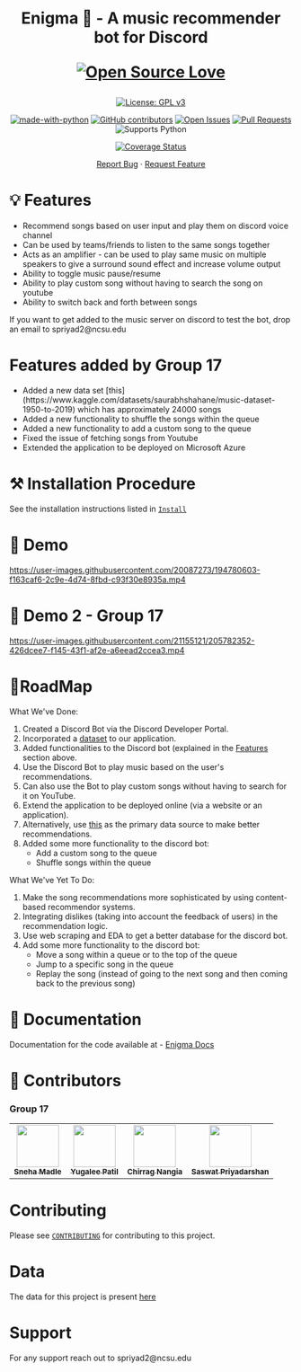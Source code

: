<h1 align="center">
  Enigma 🤖 - A music recommender bot for Discord
  
 [![Open Source Love](https://badges.frapsoft.com/os/v3/open-source.png?v=103)](https://github.com/ellerbrock/open-source-badges/)
</h1>

<div align="center">

[![License: GPL v3](https://img.shields.io/badge/License-GPLv3-blue.svg)](https://www.gnu.org/licenses/gpl-3.0)

<!-- [![DOI](https://zenodo.org/badge/533639670.svg)](https://zenodo.org/badge/latestdoi/533639670) -->
<!-- [![Build Status](https://github.com/rahulgautam21/Enigma/actions/workflows/github-actions-build.yml/badge.svg)](https://github.com/rahulgautam21/Enigma/actions) -->
<!-- [![GitHub Release](https://img.shields.io/github/release/rahulgautam21/Enigma.svg)](https://github.com/rahulgautam21/Enigma/releases) -->
<!-- [![GitHub Repo Size](https://img.shields.io/github/repo-size/rahulgautam21/Enigma.svg)](https://img.shields.io/github/repo-size/rahulgautam21/Enigma.svg) -->

[![made-with-python](https://img.shields.io/badge/Made%20with-Python-1f425f.svg)](https://www.python.org/)
[![GitHub contributors](https://img.shields.io/badge/contributors-4-green)](https://github.com/NCSU-CSC-510-F2024/Enigma/graphs/contributors)
[![Open Issues](https://img.shields.io/badge/issues-0-yellow)](https://github.com/NCSU-CSC-510-F2024/Enigma/issues)
[![Pull Requests](https://img.shields.io/badge/pull%20requests-0-yellow)](https://github.com/NCSU-CSC-510-F2024/Enigma/pulls)
![Supports Python](https://img.shields.io/pypi/pyversions/pytest)

<!-- [![Formatting python code](https://github.com/rahulgautam21/Enigma/actions/workflows/code-formatter.yml/badge.svg)](https://github.com/rahulgautam21/Enigma/actions/workflows/code-formatter.yml) -->

[![Coverage Status](https://coveralls.io/repos/github/NCSU-CSC-510-F2024/Enigma/badge.svg?branch=main)](https://coveralls.io/github/NCSU-CSC-510-F2024/Enigma?branch=main)

</div>

<p align="center">
    <a href="https://github.com/rahulgautam21/Enigma/issues/new/choose">Report Bug</a>
    ·
    <a href="https://github.com/rahulgautam21/Enigma/issues/new/choose">Request Feature</a>
</p>

<h1> 💡 Features </h1>

<div>
<ul>
  <li>Recommend songs based on user input and play them on discord voice channel</li>
  <li>Can be used by teams/friends to listen to the same songs together</li>
  <li>Acts as an amplifier - can be used to play same music on multiple speakers to give a surround sound effect and increase volume output</li>
  <li>Ability to toggle music pause/resume</li>
  <li>Ability to play custom song without having to search the song on youtube</li>
  <li>Ability to switch back and forth between songs</li>
</ul>
If you want to get added to the music server on discord to test the bot, drop an email to spriyad2@ncsu.edu
</div>
  
<h1> Features added by Group 17</h1>

<div>
<ul>
  <li>Added a new data set [this](https://www.kaggle.com/datasets/saurabhshahane/music-dataset-1950-to-2019) which has approximately 24000 songs</li>
  <li>Added a new functionality to shuffle the songs within the queue</li>
  <li>Added a new functionality to add a custom song to the queue</li>
  <li>Fixed the issue of fetching songs from Youtube</li>
  <li>Extended the application to be deployed on Microsoft Azure</li>
</ul>
</div>

<h1> ⚒️ Installation Procedure </h1>

See the installation instructions listed in [`Install`](INSTALL.md)

<h1> 🚀 Demo </h1>

https://user-images.githubusercontent.com/20087273/194780603-f163caf6-2c9e-4d74-8fbd-c93f30e8935a.mp4

<h1> 🚀 Demo 2 - Group 17 </h1>

https://user-images.githubusercontent.com/21155121/205782352-426dcee7-f145-43f1-af2e-a6eead2ccea3.mp4

<h1>📍RoadMap </h1>

What We've Done:

1. Created a Discord Bot via the Discord Developer Portal.
2. Incorporated a [dataset](https://www.kaggle.com/datasets/leonardopena/top-spotify-songs-from-20102019-by-year) to our application.
3. Added functionalities to the Discord bot (explained in the [Features](https://github.com/rahulgautam21/Enigma/blob/main/README.md) section above.
4. Use the Discord Bot to play music based on the user's recommendations.
5. Can also use the Bot to play custom songs without having to search for it on YouTube.
6. Extend the application to be deployed online (via a website or an application).
7. Alternatively, use [this](https://www.kaggle.com/datasets/saurabhshahane/music-dataset-1950-to-2019) as the primary data source to make better recommendations.
8. Added some more functionality to the discord bot:
    - Add a custom song to the queue
    - Shuffle songs within the queue

What We've Yet To Do:

1. Make the song recommendations more sophisticated by using content-based recommendor systems.
2. Integrating dislikes (taking into account the feedback of users) in the recommendation logic.
3. Use web scraping and EDA to get a better database for the discord bot.
4. Add some more functionality to the discord bot:
    - Move a song within a queue or to the top of the queue
    - Jump to a specific song in the queue
    - Replay the song (instead of going to the next song and then coming back to the previous song)

<h1>📖 Documentation</h1>

Documentation for the code available at - <a href="https://saswat123.github.io/Enigma/">Enigma Docs</a>

<h1> 👥 Contributors <a name="Contributors"></a> </h1>

### Group 17

<table>
  <tr>
    <td align="center"><a href="https://github.com/Sneha1b"><img src="https://avatars.githubusercontent.com/u/29037428?v=4" width="75px;" alt=""/><br /><sub><b>Sneha Madle</b></sub></a></td>
    <td align="center"><a href="https://github.com/yugaleepatil"><img src="https://avatars.githubusercontent.com/u/91028926?v=4" width="75px;" alt=""/><br /><sub><b>Yugalee Patil</b></sub></a><br /></td>
    <td align="center"><a href="https://github.com/cnangia-ncsu"><img src="https://avatars.githubusercontent.com/u/89174495?v=4" width="75px;" alt=""/><br /><sub><b>Chirrag Nangia</b></sub></a><br /></td>
    <td align="center"><a href="https://github.com/SASWAT123"><img src="https://avatars.githubusercontent.com/u/21155121?v=4" width="75px;" alt=""/><br /><sub><b>Saswat Priyadarshan</b></sub></a><br /></td>
  </tr>

</table>

<h1> Contributing </h1>

Please see [`CONTRIBUTING`](CONTRIBUTING.md) for contributing to this project.

<h1> Data </h1>

The data for this project is present [here](https://www.kaggle.com/datasets/saurabhshahane/music-dataset-1950-to-2019)

<h1> Support </h1>
For any support reach out to spriyad2@ncsu.edu
